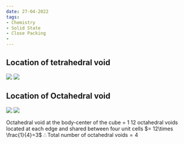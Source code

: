 ```yaml
---
date: 27-04-2022
tags:
- Chemistry
- Solid State
- Close Packing 
- 
---
```

## Location of tetrahedral void
![](https://i.imgur.com/IP0AKHz.png)
![](https://i.imgur.com/nwPAA10.png)
## Location of Octahedral void
![](https://i.imgur.com/kwXTK1o.png)
![](https://i.imgur.com/QdpWmYY.png)

Octahedral void at the body-center of the cube = 1
12 octahedral voids located at each edge and shared between four unit cells $= 12\times \frac{1}{4}=3$
$\therefore \text{Total number of octahedral voids}=4$
